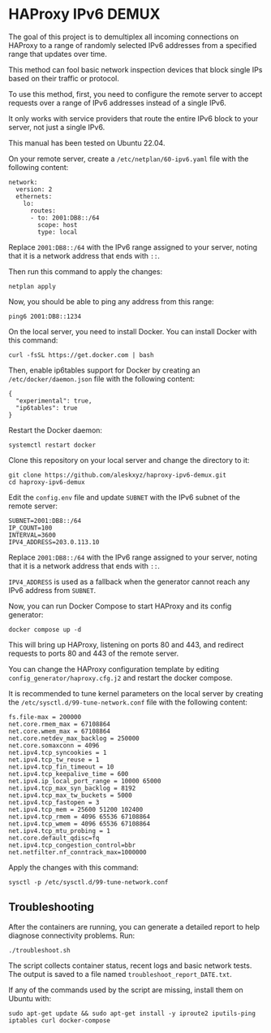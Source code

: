 # HAProxy IPv6 DEMUX
The goal of this project is to demultiplex all incoming connections on HAProxy to a range of randomly selected IPv6 addresses from a specified range that updates over time.

This method can fool basic network inspection devices that block single IPs based on their traffic or protocol.

To use this method, first, you need to configure the remote server to accept requests over a range of IPv6 addresses instead of a single IPv6.

It only works with service providers that route the entire IPv6 block to your server, not just a single IPv6.

This manual has been tested on Ubuntu 22.04.

On your remote server, create a `/etc/netplan/60-ipv6.yaml` file with the following content:
```
network:
  version: 2
  ethernets:
    lo:
      routes:
      - to: 2001:DB8::/64
        scope: host
        type: local
```
Replace `2001:DB8::/64` with the IPv6 range assigned to your server, noting that it is a network address that ends with `::`.

Then run this command to apply the changes:
```
netplan apply
```
Now, you should be able to ping any address from this range:
```
ping6 2001:DB8::1234
```
On the local server, you need to install Docker. You can install Docker with this command:
```
curl -fsSL https://get.docker.com | bash
```
Then, enable ip6tables support for Docker by creating an `/etc/docker/daemon.json` file with the following content:
```
{
  "experimental": true,
  "ip6tables": true
}
```
Restart the Docker daemon:
```
systemctl restart docker
```
Clone this repository on your local server and change the directory to it:
```
git clone https://github.com/aleskxyz/haproxy-ipv6-demux.git
cd haproxy-ipv6-demux
```
Edit the `config.env` file and update `SUBNET` with the IPv6 subnet of the remote server:
```
SUBNET=2001:DB8::/64
IP_COUNT=100
INTERVAL=3600
IPV4_ADDRESS=203.0.113.10
```
Replace `2001:DB8::/64` with the IPv6 range assigned to your server, noting that it is a network address that ends with `::`.

`IPV4_ADDRESS` is used as a fallback when the generator cannot reach any IPv6 address from `SUBNET`.

Now, you can run Docker Compose to start HAProxy and its config generator:
```
docker compose up -d
```
This will bring up HAProxy, listening on ports 80 and 443, and redirect requests to ports 80 and 443 of the remote server.

You can change the HAProxy configuration template by editing `config_generator/haproxy.cfg.j2` and restart the docker compose.

It is recommended to tune kernel parameters on the local server by creating the `/etc/sysctl.d/99-tune-network.conf` file with the following content:
```
fs.file-max = 200000
net.core.rmem_max = 67108864
net.core.wmem_max = 67108864
net.core.netdev_max_backlog = 250000
net.core.somaxconn = 4096
net.ipv4.tcp_syncookies = 1
net.ipv4.tcp_tw_reuse = 1
net.ipv4.tcp_fin_timeout = 10
net.ipv4.tcp_keepalive_time = 600
net.ipv4.ip_local_port_range = 10000 65000
net.ipv4.tcp_max_syn_backlog = 8192
net.ipv4.tcp_max_tw_buckets = 5000
net.ipv4.tcp_fastopen = 3
net.ipv4.tcp_mem = 25600 51200 102400
net.ipv4.tcp_rmem = 4096 65536 67108864
net.ipv4.tcp_wmem = 4096 65536 67108864
net.ipv4.tcp_mtu_probing = 1
net.core.default_qdisc=fq
net.ipv4.tcp_congestion_control=bbr
net.netfilter.nf_conntrack_max=1000000
```
Apply the changes with this command:
```
sysctl -p /etc/sysctl.d/99-tune-network.conf
```
## Troubleshooting

After the containers are running, you can generate a detailed report to help diagnose connectivity problems. Run:
```
./troubleshoot.sh
```
The script collects container status, recent logs and basic network tests. The output is saved to a file named `troubleshoot_report_DATE.txt`.

If any of the commands used by the script are missing, install them on Ubuntu with:
```
sudo apt-get update && sudo apt-get install -y iproute2 iputils-ping iptables curl docker-compose
```
